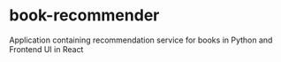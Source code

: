 # book-recommender
Application containing recommendation service for books in Python and Frontend UI in React
